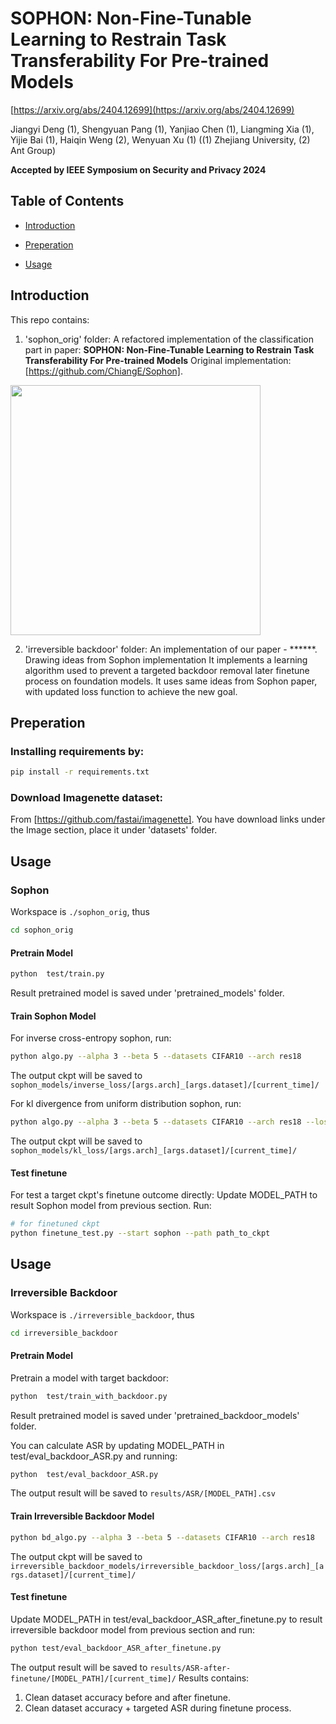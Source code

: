 # SOPHON: Non-Fine-Tunable Learning to Restrain Task Transferability For Pre-trained Models

[https://arxiv.org/abs/2404.12699](https://arxiv.org/abs/2404.12699)

Jiangyi Deng (1), Shengyuan Pang (1), Yanjiao Chen (1), Liangming Xia (1), Yijie Bai (1), Haiqin Weng (2), Wenyuan Xu (1) ((1) Zhejiang University, (2) Ant Group)

**Accepted by IEEE Symposium on Security and Privacy 2024**

## Table of Contents
+ [Introduction](https://github.com/shaniz/Sophon/blob/ee37552f6abc8f0c26003c6bdc5ffb0dce590398/Readme.md#L17)
 
+ [Preperation](https://github.com/shaniz/Sophon/blob/ee37552f6abc8f0c26003c6bdc5ffb0dce590398/Readme.md#L32)

+ [Usage](https://github.com/shaniz/Sophon/blob/ee37552f6abc8f0c26003c6bdc5ffb0dce590398/Readme.md#L44)


## Introduction
This repo contains:

1. 'sophon_orig' folder: A refactored implementation of the classification part in paper: **SOPHON: Non-Fine-Tunable Learning to Restrain Task Transferability
For Pre-trained Models** Original implementation: [https://github.com/ChiangE/Sophon].
<img src="https://github.com/Sophon-NonFinetunableLearning/Sophon/blob/main/sophon.png" width="400" align="center"/>

2. 'irreversible backdoor' folder: An implementation of our paper - ******. Drawing ideas from Sophon implementation
It implements a learning algorithm used to prevent a targeted backdoor removal later finetune process on foundation models. 
It uses same ideas from Sophon paper, with updated loss function to achieve the new goal.





## Preperation

### Installing requirements by:
```bash
pip install -r requirements.txt
```

### Download Imagenette dataset:
From [https://github.com/fastai/imagenette]. 
You have download links under the Image section, place it under 'datasets' folder.


## Usage

### Sophon

Workspace is ``./sophon_orig``, thus

```bash
cd sophon_orig
```

#### Pretrain Model

```bash
python  test/train.py
```
Result pretrained model is saved under 'pretrained_models' folder.

#### Train Sophon Model

For inverse cross-entropy sophon, run:

```bash
python algo.py --alpha 3 --beta 5 --datasets CIFAR10 --arch res18
```

The output ckpt will be saved to `sophon_models/inverse_loss/[args.arch]_[args.dataset]/[current_time]/`

For kl divergence from uniform distribution sophon, run:

```bash
python algo.py --alpha 3 --beta 5 --datasets CIFAR10 --arch res18 --loss_type kl
```
The output ckpt will be saved to `sophon_models/kl_loss/[args.arch]_[args.dataset]/[current_time]/`


#### Test finetune

For test a target ckpt's finetune outcome directly:
Update MODEL_PATH to result Sophon model from previous section.
Run:

```bash
# for finetuned ckpt
python finetune_test.py --start sophon --path path_to_ckpt
```




## Usage

### Irreversible Backdoor

Workspace is ``./irreversible_backdoor``, thus

```bash
cd irreversible_backdoor
```

#### Pretrain Model

Pretrain a model with target backdoor:
```bash
python  test/train_with_backdoor.py
```
Result pretrained model is saved under 'pretrained_backdoor_models' folder.

You can calculate ASR by updating MODEL_PATH in test/eval_backdoor_ASR.py and running:
```bash
python  test/eval_backdoor_ASR.py
```

The output result will be saved to `results/ASR/[MODEL_PATH].csv`


#### Train Irreversible Backdoor Model

```bash
python bd_algo.py --alpha 3 --beta 5 --datasets CIFAR10 --arch res18
```

The output ckpt will be saved to `irreversible_backdoor_models/irreversible_backdoor_loss/[args.arch]_[args.dataset]/[current_time]/`


#### Test finetune
Update MODEL_PATH in test/eval_backdoor_ASR_after_finetune.py to result irreversible backdoor model from previous section and run:

```bash
python test/eval_backdoor_ASR_after_finetune.py
```
The output result will be saved to `results/ASR-after-finetune/[MODEL_PATH]/[current_time]/`
Results contains:
1. Clean dataset accuracy before and after finetune.
2. Clean dataset accuracy + targeted ASR during finetune process.













